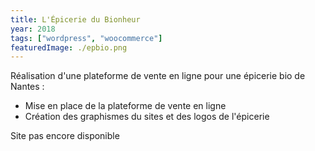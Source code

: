 ```yaml
---
title: L'Épicerie du Bionheur
year: 2018
tags: ["wordpress", "woocommerce"]
featuredImage: ./epbio.png
---
```

Réalisation d'une plateforme de vente en ligne pour une épicerie bio de Nantes :

- Mise en place de la plateforme de vente en ligne
- Création des graphismes du sites et des logos de l'épicerie

Site pas encore disponible